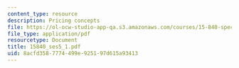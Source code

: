 ```yaml
---
content_type: resource
description: Pricing concepts
file: https://ol-ocw-studio-app-qa.s3.amazonaws.com/courses/15-840-special-seminar-in-marketing-marketing-management-spring-2004/8acfd3587774499e925197d615a93413_15840_ses5_1.pdf
file_type: application/pdf
resourcetype: Document
title: 15840_ses5_1.pdf
uid: 8acfd358-7774-499e-9251-97d615a93413
---
```

